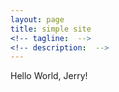 ```yaml
---
layout: page
title: simple site
<!-- tagline:  -->
<!-- description:  -->
---
```


Hello World, Jerry!

